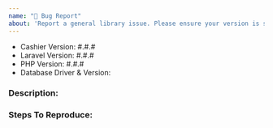 ```yaml
---
name: "🐛 Bug Report"
about: 'Report a general library issue. Please ensure your version is still supported: https://laravel.com/docs/releases#support-policy'
---
```


- Cashier Version: #.#.#
- Laravel Version: #.#.#
- PHP Version: #.#.#
- Database Driver & Version:

### Description:


### Steps To Reproduce:
